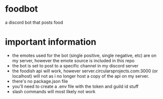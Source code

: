 # foodbot
a discord bot that posts food
# important information
- the emotes used for the bot (single positive, single negative, etc) are on my server, however the emote source is included in this repo
- the bot is set to post to a specific channel in my discord server
- the foodish api will work, however server.circularsprojects.com:3000 (or localhost) will not as i no longer host a copy of the api on my server.
- there's no package.json file
- you'll need to create a .env file with the token and guild id stuff
- slash commands will most likely not work
